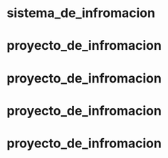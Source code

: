 # sistema_de_infromacion
# proyecto_de_infromacion
# proyecto_de_infromacion
# proyecto_de_infromacion
# proyecto_de_infromacion
